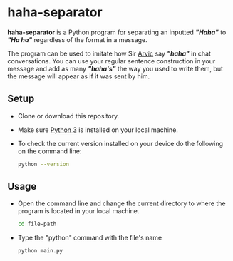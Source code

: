 # haha-separator

**haha-separator** is a Python program for separating an inputted ***"Haha"*** to ***"Ha ha"*** regardless of the format in a message.

The program can be used to imitate how Sir [Arvic](https://www.facebook.com/kulotsystem) say
***"haha"*** in chat conversations.  You can use your regular sentence construction in your message and
add as many ***"haha's"*** the way you used to write them, but the message will appear as if it was sent by him.

## Setup

- Clone or download this repository.

- Make sure [Python 3](https://www.python.org/downloads/) is installed on your local machine.

- To check the current version installed on your device do the following on the command line:
    ```bash
    python --version
    ```

## Usage
- Open the command line and change the current directory to where the program is located in your local machine.
    ```bash
    cd file-path
    ```

- Type the "python" command with the file's name
    ```bash
    python main.py
    ```